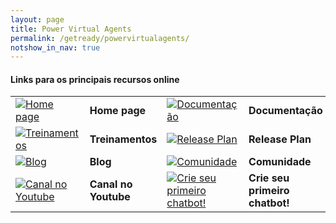 ```yaml
---
layout: page
title: Power Virtual Agents
permalink: /getready/powervirtualagents/
notshow_in_nav: true
---
```

#### Links para os principais recursos online

<table class="tablenborders">
<tbody align="left">
  <tr>
    <td width="64"><a href="https://powerpages.microsoft.com/en-us/" target="_blank"><img src="../../assets/imgs/home-ico.png" alt="Home page"></a></td>
    <td><b>Home page</b></td>
    <td width="64"><a href="https://learn.microsoft.com/en-us/power-pages" target="_blank"> <img src="../../assets/imgs/doc-ico.png" alt="Documentação"></a></td>
    <td><b>Documentação</b></td>
  </tr>
  <tr>
    <td width="64"><a href="https://learn.microsoft.com/en-us/training/browse/?expanded=power-platform&products=power-pages" target="_blank"><img src="../../assets/imgs/learning-ico.png" alt="Treinamentos"></a></td>
    <td><b>Treinamentos</b></td>
    <td width="64"><a href="https://experience.dynamics.com/releaseplans/?app=Power+Pages&status=new" target="_blank"> <img src="../../assets/imgs/releaseplan-ico.png" alt="Release Plan"></a></td>
    <td><b>Release Plan</b></td>
  </tr>
  <tr>
    <td width="64"><a href="https://powerpages.microsoft.com/en-us/blog/" target="_blank"><img src="../../assets/imgs/blog-ico.png" alt="Blog"></a></td>
    <td><b>Blog</b></td>
    <td width="64"><a href="https://powerusers.microsoft.com/t5/Microsoft-Power-Pages-Community/ct-p/MPPCommunity" target="_blank"><img src="../../assets/imgs/community-ico.png" alt="Comunidade"></a></td>
    <td><b>Comunidade</b></td>
  </tr>
  <tr>
    <td width="64"><a href="https://www.youtube.com/playlist?list=PLi9EhCY4z99XCJTErqcEyP-bqQs58pZM8" target="_blank"><img src="../../assets/imgs/video-ico.png" alt="Canal no Youtube"></a></td>
    <td><b>Canal no Youtube</b></td>
    <td width="64"><a href="https://make.powerpages.microsoft.com/" target="_blank"><img src="../../assets/imgs/getstarted-ico.png" alt="Crie seu primeiro chatbot!"></a></td>
    <td><b>Crie seu primeiro chatbot!</b></td>
  </tr>  
</tbody>
</table>
